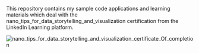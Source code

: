 This repository contains my sample code applications and learning materials which deal with the nano_tips_for_data_storytelling_and_visualization certification from the LinkedIn Learning platform.


![nano_tips_for_data_storytelling_and_visualization_certificate_Of_completion](https://github.com/jenansaadatmand/LinkedIn_Learning-/assets/153618882/5e67b004-4db4-48af-ace5-9ec87014f774)
